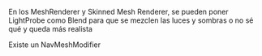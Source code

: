 En los MeshRenderer y Skinned Mesh Renderer, se pueden poner LightProbe como Blend para que se mezclen las luces y sombras o no sé qué y queda más realista

Existe un NavMeshModifier